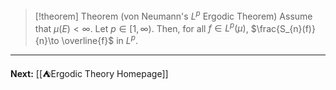 > [!theorem] Theorem (von Neumann's $L^{p}$ Ergodic Theorem)
> Assume that $\mu(E)<\infty$. Let $p \in[1,\infty)$. Then, for all $f\in L^{p}(\mu)$, $\frac{S_{n}(f)}{n}\to \overline{f}$ in $L^{p}$.

---

**Next:** [[⛺Ergodic Theory Homepage]]